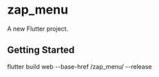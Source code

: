 # zap_menu

A new Flutter project.


## Getting Started
flutter build web --base-href /zap_menu/ --release 